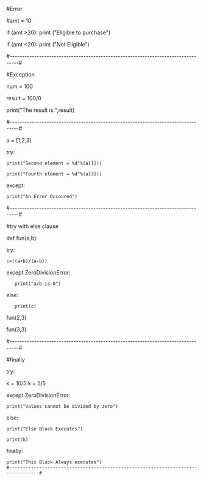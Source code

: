 #Error

#amt = 10

if (amt >20):
    print ("Eligible to purchase")


if (amt <20):
    print ("Not Eligible")

#---------------------------------------------------------------------------------#

#Exception

num = 100

result = 100/0


print("The result is:",result)

#---------------------------------------------------------------------------------#

a = [1,2,3]

try:
    
	print("Second element = %d"%(a[1]))
    
	print("Fourth element = %d"%(a[3]))


except:
    
	print("An Error Occoured")

#---------------------------------------------------------------------------------#    

#try with else clause

def fun(a,b):
   
   try:
        
	c=((a+b)/(a-b))
   
   except ZeroDivisionError:
           
	   print("a/b is 0")
   
   else:
       
       print(c)


fun(2,3)

fun(3,3)

#---------------------------------------------------------------------------------#

#finally

try:
   
   k = 10/5
    k = 5/5

except ZeroDivisionError:
    
    print("Values cannot be divided by zero")
    
else:
    
    print("Else Block Executes")
    
    print(k)
    
finally:
    
    print("This Block Always executes")
    #---------------------------------------------------------------------------------#

